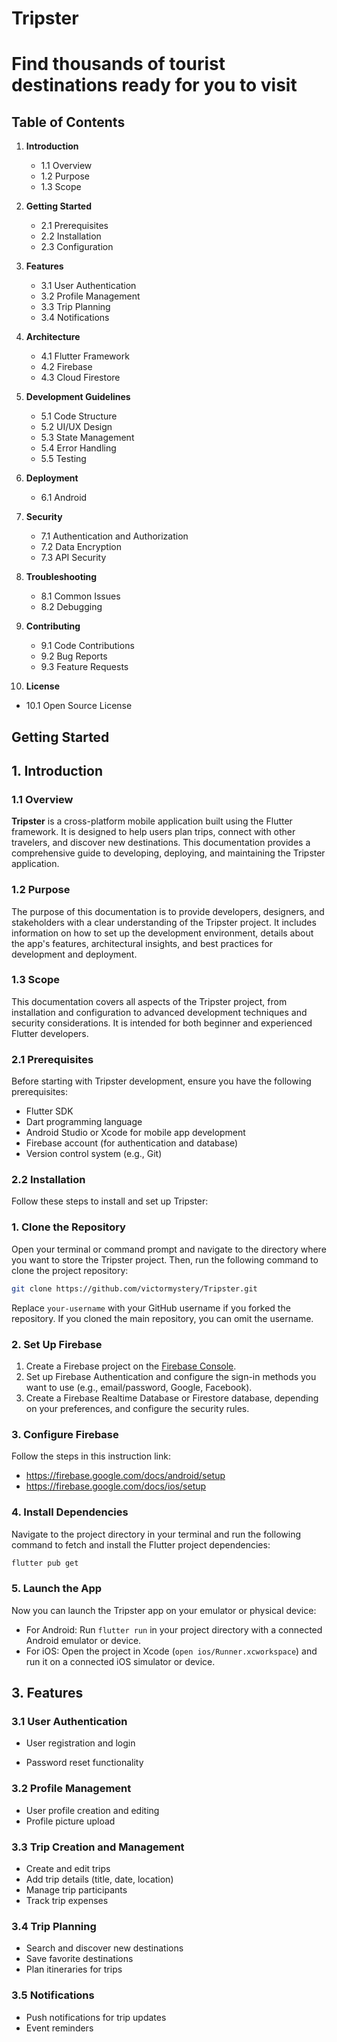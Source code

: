 # Tripster
Find thousands of tourist destinations ready for you to visit
=======
## Table of Contents

1. **Introduction**
   - 1.1 Overview
   - 1.2 Purpose
   - 1.3 Scope

2. **Getting Started**
   - 2.1 Prerequisites
   - 2.2 Installation
   - 2.3 Configuration

3. **Features**
   - 3.1 User Authentication
   - 3.2 Profile Management
   - 3.3 Trip Planning
   - 3.4 Notifications

4. **Architecture**
   - 4.1 Flutter Framework
   - 4.2 Firebase
   - 4.3 Cloud Firestore 
   <!-- - 4.4 APIs and Services -->

5. **Development Guidelines**
   - 5.1 Code Structure
   - 5.2 UI/UX Design
   - 5.3 State Management
   - 5.4 Error Handling
   - 5.5 Testing

6. **Deployment**
   - 6.1 Android
   <!-- - 6.2 iOS -->

7. **Security**
   - 7.1 Authentication and Authorization
   - 7.2 Data Encryption
   - 7.3 API Security

8. **Troubleshooting**
   - 8.1 Common Issues
   - 8.2 Debugging

9. **Contributing**
   - 9.1 Code Contributions
   - 9.2 Bug Reports
   - 9.3 Feature Requests

10. **License**
   - 10.1 Open Source License

## Getting Started

## 1. Introduction

### 1.1 Overview

**Tripster** is a cross-platform mobile application built using the Flutter framework. It is designed to help users plan trips, connect with other travelers, and discover new destinations. This documentation provides a comprehensive guide to developing, deploying, and maintaining the Tripster application.

### 1.2 Purpose

The purpose of this documentation is to provide developers, designers, and stakeholders with a clear understanding of the Tripster project. It includes information on how to set up the development environment, details about the app's features, architectural insights, and best practices for development and deployment.

### 1.3 Scope

This documentation covers all aspects of the Tripster project, from installation and configuration to advanced development techniques and security considerations. It is intended for both beginner and experienced Flutter developers.

### 2.1 Prerequisites

Before starting with Tripster development, ensure you have the following prerequisites:

- Flutter SDK
- Dart programming language
- Android Studio or Xcode for mobile app development
- Firebase account (for authentication and database)
- Version control system (e.g., Git)

### 2.2 Installation

Follow these steps to install and set up Tripster:

### 1. Clone the Repository

Open your terminal or command prompt and navigate to the directory where you want to store the Tripster project. Then, run the following command to clone the project repository:

```bash
git clone https://github.com/victormystery/Tripster.git
```

Replace `your-username` with your GitHub username if you forked the repository. If you cloned the main repository, you can omit the username.

### 2. Set Up Firebase

1. Create a Firebase project on the [Firebase Console](https://console.firebase.google.com/).
2. Set up Firebase Authentication and configure the sign-in methods you want to use (e.g., email/password, Google, Facebook).
3. Create a Firebase Realtime Database or Firestore database, depending on your preferences, and configure the security rules.

### 3. Configure Firebase
Follow the steps in this instruction link: 
- https://firebase.google.com/docs/android/setup
- https://firebase.google.com/docs/ios/setup

### 4. Install Dependencies

Navigate to the project directory in your terminal and run the following command to fetch and install the Flutter project dependencies:

```bash
flutter pub get
```

### 5. Launch the App

Now you can launch the Tripster app on your emulator or physical device:

- For Android: Run `flutter run` in your project directory with a connected Android emulator or device.
- For iOS: Open the project in Xcode (`open ios/Runner.xcworkspace`) and run it on a connected iOS simulator or device.

## 3. Features

### 3.1 User Authentication

- User registration and login
<!-- - Social media authentication (e.g., Google, Facebook) -->
- Password reset functionality

### 3.2 Profile Management

- User profile creation and editing
- Profile picture upload
<!-- - User preferences and settings -->

### 3.3 Trip Creation and Management

- Create and edit trips
- Add trip details (title, date, location)
- Manage trip participants
- Track trip expenses

### 3.4 Trip Planning

- Search and discover new destinations
- Save favorite destinations
- Plan itineraries for trips
<!-- - View maps and directions -->

<!-- ### 3.5 Social Integration

- Connect with friends and other travelers
- Share trips and experiences
- Real-time chat functionality -->

### 3.5 Notifications

- Push notifications for trip updates
- Event reminders
<!-- - Friend requests and messages -->